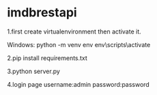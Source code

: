 # imdbrestapi


1.first create virtualenvironment then activate it.

Windows:
python -m venv env
env\scripts\activate


2.pip install requirements.txt

3.python server.py

4.login page username:admin password:password

